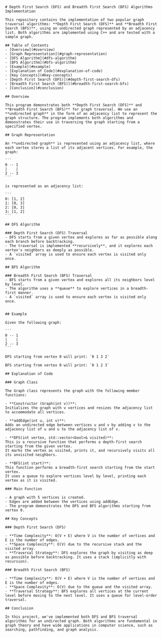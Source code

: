     # Depth First Search (DFS) and Breadth First Search (BFS) Algorithms Implementation

    This repository contains the implementation of two popular graph traversal algorithms: **Depth First Search (DFS)** and **Breadth First Search (BFS)**, using an undirected graph represented by an adjacency list. Both algorithms are implemented using C++ and are tested with a sample graph.

    ## Table of Contents
    - [Overview](#overview)
    - [Graph Representation](#graph-representation)
    - [DFS Algorithm](#dfs-algorithm)
    - [BFS Algorithm](#bfs-algorithm)
    - [Example](#example)
    - [Explanation of Code](#explanation-of-code)
    - [Key Concepts](#key-concepts)
    - [Depth First Search (DFS)](#depth-first-search-dfs)
    - [Breadth First Search (BFS)](#breadth-first-search-bfs)
    - [Conclusion](#conclusion)

    ## Overview

    This program demonstrates both **Depth First Search (DFS)** and **Breadth First Search (BFS)** for graph traversal. We use an **undirected graph** in the form of an adjacency list to represent the graph structure. The program implements both algorithms and demonstrates their use in traversing the graph starting from a specified vertex.

    ## Graph Representation

    An **undirected graph** is represented using an adjacency list, where each vertex stores a list of its adjacent vertices. For example, the graph:

    ```
    0 -- 1
    |    |
    2 -- 3
    ```

    is represented as an adjacency list:

    ```
    0: [1, 2]
    1: [0, 3]
    2: [0, 3]
    3: [1, 2]
    ```

    ## DFS Algorithm

    ### Depth First Search (DFS) Traversal
    - DFS starts from a given vertex and explores as far as possible along each branch before backtracking.
    - The traversal is implemented **recursively**, and it explores each vertex's neighbors as deeply as possible.
    - A `visited` array is used to ensure each vertex is visited only once.

    ## BFS Algorithm

    ### Breadth First Search (BFS) Traversal
    - BFS starts from a given vertex and explores all its neighbors level by level.
    - The algorithm uses a **queue** to explore vertices in a breadth-first manner.
    - A `visited` array is used to ensure each vertex is visited only once.


    ## Example

    Given the following graph:

    ```
    0 -- 1
    |    |
    2 -- 3
    ```

    DFS starting from vertex 0 will print: `0 1 3 2`

    BFS starting from vertex 0 will print: `0 1 2 3`

    ## Explanation of Code

    ### Graph Class

    The Graph class represents the graph with the following member functions:

    - **Constructor (Graph(int v))**:
    Initializes the graph with v vertices and resizes the adjacency list to accommodate all vertices.

    - **addEdge(int u, int v)**:
    Adds an undirected edge between vertices u and v by adding v to the adjacency list of u and u to the adjacency list of v.

    - **DFS(int vertex, std::vector<bool>& visited)**:
    This is a recursive function that performs a depth-first search starting from the given vertex.
    It marks the vertex as visited, prints it, and recursively visits all its unvisited neighbors.

    - **BFS(int start)**:
    This function performs a breadth-first search starting from the start vertex.
    It uses a queue to explore vertices level by level, printing each vertex as it is visited.

    ### Main Function

    - A graph with 5 vertices is created.
    - Edges are added between the vertices using addEdge.
    - The program demonstrates the DFS and BFS algorithms starting from vertex 0.

    ## Key Concepts

    ### Depth First Search (DFS)

    - **Time Complexity**: O(V + E) where V is the number of vertices and E is the number of edges.
    - **Space Complexity**: O(V) due to the recursive stack and the visited array.
    - **Traversal Strategy**: DFS explores the graph by visiting as deep as possible before backtracking. It uses a stack (implicitly with recursion).

    ### Breadth First Search (BFS)

    - **Time Complexity**: O(V + E) where V is the number of vertices and E is the number of edges.
    - **Space Complexity**: O(V) due to the queue and the visited array.
    - **Traversal Strategy**: BFS explores all vertices at the current level before moving to the next level. It uses a queue for level-order traversal.

    ## Conclusion

    In this project, we've implemented both DFS and BFS traversal algorithms for an undirected graph. Both algorithms are fundamental in graph theory and have wide applications in computer science, such as searching, pathfinding, and graph analysis.
